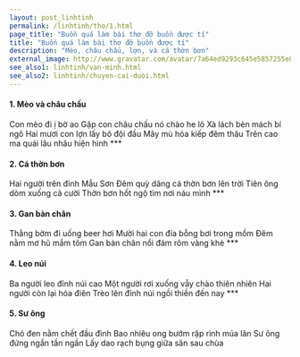 ```yaml
---
layout: post_linhtinh
permalink: /linhtinh/tho/1.html
page_title: "Buồn quá làm bài thơ đỡ buồn được tí"
title: "Buồn quá làm bài thơ đỡ buồn được tí"
description: "Mèo, châu chấu, lợn, và cá thờn bơn"
external_image: http://www.gravatar.com/avatar/7a64ed9293c645e5857255e8f2320a8d?s=292
see_also1: linhtinh/van-minh.html
see_also2: linhtinh/chuyen-cai-duoi.html
---
```

<h4>1. Mèo và châu chấu</h4>
Con mèo đi ị bờ ao  
Gặp con châu chấu nó chào he lô  
Xà lách bèn mách bí ngô  
Hai mươi con lợn lấy bô đội đầu  
Mây mù hóa kiếp đêm thâu  
Trên cao ma quái lâu nhâu hiện hình  
***
<h4>2. Cá thờn bơn</h4>
Hai người trên đỉnh Mẫu Sơn  
Đêm quỳ dâng cá thờn bơn lên trời  
Tiên ông dòm xuống cả cười  
Thờn bơn hốt ngộ tìm nơi náu mình  
***
<h4>3. Gan bàn chân</h4>
Thằng bờm đi uống beer hơi  
Mười hai con đỉa bỗng bơi trong mồm  
Đêm nằm mơ hũ mắm tôm  
Gan bàn chân nổi đám rôm vàng khè  
***
<h4>4. Leo núi</h4>
Ba người leo đỉnh núi cao  
Một người rơi xuống vẫy chào thiên nhiên  
Hai người còn lại hóa điên  
Trèo lên đỉnh núi ngồi thiền đến nay  
***
<h4>5. Sư ông</h4>
Chó đen nằm chết đầu đình  
Bao nhiêu ong bướm rập rình múa lân  
Sư ông đứng ngẩn tần ngần  
Lấy dao rạch bụng giữa sân sau chùa